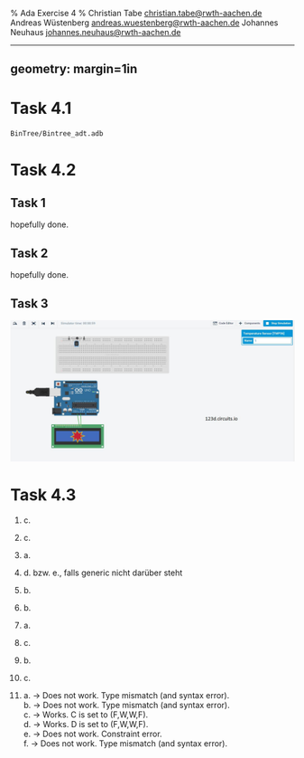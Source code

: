 % Ada Exercise 4
% Christian Tabe <christian.tabe@rwth-aachen.de>
  Andreas Wüstenberg <andreas.wuestenberg@rwth-aachen.de>
  Johannes Neuhaus <johannes.neuhaus@rwth-aachen.de>


---
geometry: margin=1in
---

# Task 4.1

   `BinTree/Bintree_adt.adb`


# Task 4.2

## Task 1

   hopefully done.

## Task 2

   hopefully done.

## Task 3
  ![Simulator shows error](img/AdaError.jpg)

# Task 4.3

1) c.

2) c.

3) a.

4) d. bzw. e., falls generic nicht darüber steht

5) b.

6) b.

7) a.

8) c.

9) b.

11) c.

12)   
    a. -> Does not work.  Type mismatch (and syntax error).  
    b. -> Does not work.  Type mismatch (and syntax error).  
    c. -> Works.  C is set to (F,W,W,F).  
    d. -> Works.  D is set to (F,W,W,F).  
    e. -> Does not work. Constraint error.    
    f. -> Does not work. Type mismatch (and syntax error).  
